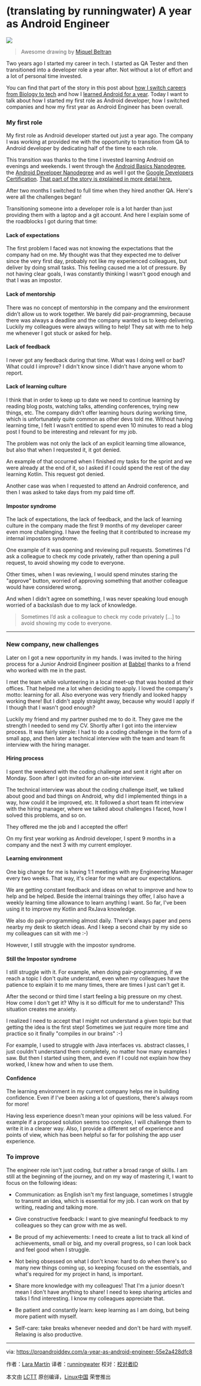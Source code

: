 (translating by runningwater)
A year as Android Engineer
============================================================

![](https://cdn-images-1.medium.com/max/2000/1*tqshw1o4JZZlA1HW3Cki1Q.png)
>Awesome drawing by [Miquel Beltran][0]

Two years ago I started my career in tech. I started as QA Tester and then transitioned into a developer role a year after. Not without a lot of effort and a lot of personal time invested.

You can find that part of the story in this post about [how I switch careers from Biology to tech][1] and how I [learned Android for a year][2]. Today I want to talk about how I started my first role as Android developer, how I switched companies and how my first year as Android Engineer has been overall.

### My first role

My first role as Android developer started out just a year ago. The company I was working at provided me with the opportunity to transition from QA to Android developer by dedicating half of the time to each role.

This transition was thanks to the time I invested learning Android on evenings and weekends. I went through the [Android Basics Nanodegree][3], the [Android Developer Nanodegree][4] and as well I got the [Google Developers Certification][5]. [That part of the story is explained in more detail here.][6]

After two months I switched to full time when they hired another QA. Here's were all the challenges began!

Transitioning someone into a developer role is a lot harder than just providing them with a laptop and a git account. And here I explain some of the roadblocks I got during that time:

#### Lack of expectations

The first problem I faced was not knowing the expectations that the company had on me. My thought was that they expected me to deliver since the very first day, probably not like my experienced colleagues, but deliver by doing small tasks. This feeling caused me a lot of pressure. By not having clear goals, I was constantly thinking I wasn't good enough and that I was an impostor.

#### Lack of mentorship

There was no concept of mentorship in the company and the environment didn’t allow us to work together. We barely did pair-programming, because there was always a deadline and the company wanted us to keep delivering. Luckily my colleagues were always willing to help! They sat with me to help me whenever I got stuck or asked for help.

#### Lack of feedback

I never got any feedback during that time. What was I doing well or bad? What could I improve? I didn't know since I didn’t have anyone whom to report.

#### Lack of learning culture

I think that in order to keep up to date we need to continue learning by reading blog posts, watching talks, attending conferences, trying new things, etc. The company didn’t offer learning hours during working time, which is unfortunately quite common as other devs told me. Without having learning time, I felt I wasn't entitled to spend even 10 minutes to read a blog post I found to be interesting and relevant for my job.

The problem was not only the lack of an explicit learning time allowance, but also that when I requested it, it got denied.

An example of that occurred when I finished my tasks for the sprint and we were already at the end of it, so I asked if I could spend the rest of the day learning Kotlin. This request got denied.

Another case was when I requested to attend an Android conference, and then I was asked to take days from my paid time off.

#### Impostor syndrome

The lack of expectations, the lack of feedback, and the lack of learning culture in the company made the first 9 months of my developer career even more challenging. I have the feeling that it contributed to increase my internal impostors syndrome.

One example of it was opening and reviewing pull requests. Sometimes I'd ask a colleague to check my code privately, rather than opening a pull request, to avoid showing my code to everyone.

Other times, when I was reviewing, I would spend minutes staring the "approve" button, worried of approving something that another colleague would have considered wrong.

And when I didn't agree on something, I was never speaking loud enough worried of a backslash due to my lack of knowledge.

> Sometimes I’d ask a colleague to check my code privately […] to avoid showing my code to everyone.

* * *

### New company, new challenges

Later on I got a new opportunity in my hands. I was invited to the hiring process for a Junior Android Engineer position at [Babbel][7] thanks to a friend who worked with me in the past.

I met the team while volunteering in a local meet-up that was hosted at their offices. That helped me a lot when deciding to apply. I loved the company's motto: learning for all. Also everyone was very friendly and looked happy working there! But I didn't apply straight away, because why would I apply if I though that I wasn't good enough?

Luckily my friend and my partner pushed me to do it. They gave me the strength I needed to send my CV. Shortly after I got into the interview process. It was fairly simple: I had to do a coding challenge in the form of a small app, and then later a technical interview with the team and team fit interview with the hiring manager.

#### Hiring process

I spent the weekend with the coding challenge and sent it right after on Monday. Soon after I got invited for an on-site interview.

The technical interview was about the coding challenge itself, we talked about good and bad things on Android, why did I implemented things in a way, how could it be improved, etc. It followed a short team fit interview with the hiring manager, where we talked about challenges I faced, how I solved this problems, and so on.

They offered me the job and I accepted the offer!

On my first year working as Android developer, I spent 9 months in a company and the next 3 with my current employer.

#### Learning environment

One big change for me is having 1:1 meetings with my Engineering Manager every two weeks. That way, it's clear for me what are our expectations.

We are getting constant feedback and ideas on what to improve and how to help and be helped. Beside the internal trainings they offer, I also have a weekly learning time allowance to learn anything I want. So far, I've been using it to improve my Kotlin and RxJava knowledge.

We also do pair-programming almost daily. There's always paper and pens nearby my desk to sketch ideas. And I keep a second chair by my side so my colleagues can sit with me :-)

However, I still struggle with the impostor syndrome.

#### Still the Impostor syndrome

I still struggle with it. For example, when doing pair-programming, if we reach a topic I don't quite understand, even when my colleagues have the patience to explain it to me many times, there are times I just can't get it.

After the second or third time I start feeling a big pressure on my chest. How come I don't get it? Why is it so difficult for me to understand? This situation creates me anxiety.

I realized I need to accept that I might not understand a given topic but that getting the idea is the first step! Sometimes we just require more time and practice so it finally "compiles in our brains" :-)

For example, I used to struggle with Java interfaces vs. abstract classes, I just couldn't understand them completely, no matter how many examples I saw. But then I started using them, and even if I could not explain how they worked, I knew how and when to use them.

#### Confidence

The learning environment in my current company helps me in building confidence. Even if I've been asking a lot of questions, there's always room for more!

Having less experience doesn't mean your opinions will be less valued. For example if a proposed solution seems too complex, I will challenge them to write it in a clearer way. Also, I provide a different set of experience and points of view, which has been helpful so far for polishing the app user experience.

### To improve

The engineer role isn't just coding, but rather a broad range of skills. I am still at the beginning of the journey, and on my way of mastering it, I want to focus on the following ideas:

*   Communication: as English isn't my first language, sometimes I struggle to transmit an idea, which is essential for my job. I can work on that by writing, reading and talking more.

*   Give constructive feedback: I want to give meaningful feedback to my colleagues so they can grow with me as well.

*   Be proud of my achievements: I need to create a list to track all kind of achievements, small or big, and my overall progress, so I can look back and feel good when I struggle.

*   Not being obsessed on what I don't know: hard to do when there's so many new things coming up, so keeping focused on the essentials, and what's required for my project in hand, is important.

*   Share more knowledge with my colleagues! That I'm a junior doesn't mean I don't have anything to share! I need to keep sharing articles and talks I find interesting. I know my colleagues appreciate that.

*   Be patient and constantly learn: keep learning as I am doing, but being more patient with myself.

*   Self-care: take breaks whenever needed and don't be hard with myself. Relaxing is also productive.

--------------------------------------------------------------------------------

via: https://proandroiddev.com/a-year-as-android-engineer-55e2a428dfc8

作者：[Lara Martín][a]
译者：[runningwater](https://github.com/runningwater)
校对：[校对者ID](https://github.com/校对者ID)

本文由 [LCTT](https://github.com/LCTT/TranslateProject) 原创编译，[Linux中国](https://linux.cn/) 荣誉推出

[a]:https://proandroiddev.com/@laramartin
[0]:https://medium.com/@Miqubel
[1]:https://medium.com/@laramartin/how-i-took-my-first-step-in-it-6e9233c4684d
[2]:https://medium.com/udacity/a-year-of-android-ffba9f3e40b6
[3]:https://de.udacity.com/course/android-basics-nanodegree-by-google--nd803
[4]:https://de.udacity.com/course/android-developer-nanodegree-by-google--nd801
[5]:https://developers.google.com/training/certification/
[6]:https://medium.com/udacity/a-year-of-android-ffba9f3e40b6
[7]:http://babbel.com/
